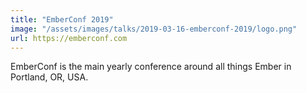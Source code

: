 ```yaml
---
title: "EmberConf 2019"
image: "/assets/images/talks/2019-03-16-emberconf-2019/logo.png"
url: https://emberconf.com
---
```


EmberConf is the main yearly conference around all things Ember in Portland,
OR, USA.